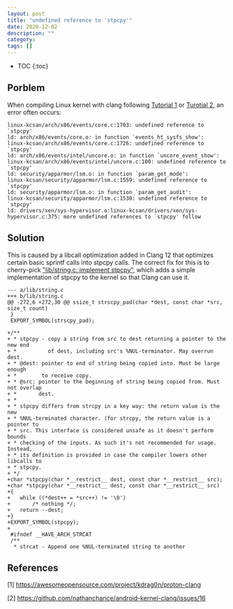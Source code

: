 ```yaml
---
layout: post
title: "undefined reference to 'stpcpy'"
date: 2020-12-02
description: ""
category: 
tags: []
---
```

* TOC
{:toc}

## Porblem

When compiling Linux kernel with clang following [Tutorial 1](https://github.com/google/kmsan/blob/master/README.md) or [Turotial 2](https://github.com/ramosian-glider/clang-kernel-build), an error often occurs:

```
linux-kcsan/arch/x86/events/core.c:1703: undefined reference to `stpcpy'
ld: arch/x86/events/core.o: in function `events_ht_sysfs_show':
linux-kcsan/arch/x86/events/core.c:1726: undefined reference to `stpcpy'
ld: arch/x86/events/intel/uncore.o: in function `uncore_event_show':
linux-kcsan/arch/x86/events/intel/uncore.c:100: undefined reference to `stpcpy'
ld: security/apparmor/lsm.o: in function `param_get_mode':
linux-kcsan/security/apparmor/lsm.c:1559: undefined reference to `stpcpy'
ld: security/apparmor/lsm.o: in function `param_get_audit':
linux-kcsan/security/apparmor/lsm.c:1530: undefined reference to `stpcpy'
ld: drivers/xen/sys-hypervisor.o:linux-kcsan/drivers/xen/sys-hypervisor.c:375: more undefined references to `stpcpy' follow

```

## Solution

This is caused by a libcall optimization added in Clang 12 that optimizes certain basic sprintf calls into stpcpy calls. The correct fix for this is to cherry-pick ["lib/string.c: implement stpcpy"](https://git.kernel.org/pub/scm/linux/kernel/git/next/linux-next.git/commit/?id=5934637641c863cc2c1765a0d01c5b6f53ecc4fc), which adds a simple implementation of stpcpy to the kernel so that Clang can use it.

```
--- a/lib/string.c
+++ b/lib/string.c
@@ -272,6 +272,30 @@ ssize_t strscpy_pad(char *dest, const char *src, size_t count)
 }
 EXPORT_SYMBOL(strscpy_pad);
 
+/**
+ * stpcpy - copy a string from src to dest returning a pointer to the new end
+ *          of dest, including src's %NUL-terminator. May overrun dest.
+ * @dest: pointer to end of string being copied into. Must be large enough
+ *        to receive copy.
+ * @src: pointer to the beginning of string being copied from. Must not overlap
+ *       dest.
+ *
+ * stpcpy differs from strcpy in a key way: the return value is the new
+ * %NUL-terminated character. (for strcpy, the return value is a pointer to
+ * src. This interface is considered unsafe as it doesn't perform bounds
+ * checking of the inputs. As such it's not recommended for usage. Instead,
+ * its definition is provided in case the compiler lowers other libcalls to
+ * stpcpy.
+ */
+char *stpcpy(char *__restrict__ dest, const char *__restrict__ src);
+char *stpcpy(char *__restrict__ dest, const char *__restrict__ src)
+{
+	while ((*dest++ = *src++) != '\0')
+		/* nothing */;
+	return --dest;
+}
+EXPORT_SYMBOL(stpcpy);
+
 #ifndef __HAVE_ARCH_STRCAT
 /**
  * strcat - Append one %NUL-terminated string to another
```

## References

[1] <https://awesomeopensource.com/project/kdrag0n/proton-clang>

[2] <https://github.com/nathanchance/android-kernel-clang/issues/16>
